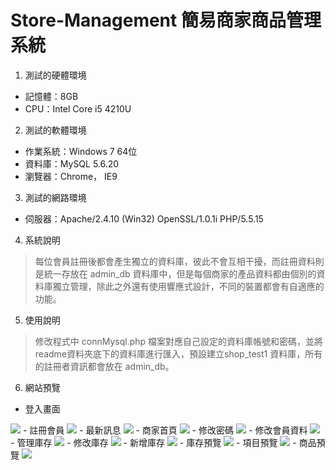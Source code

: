 # Store-Management 簡易商家商品管理系統

1. 測試的硬體環境
 - 記憶體：8GB
 - CPU：Intel Core i5 4210U

2. 測試的軟體環境
 - 作業系統：Windows 7 64位
 - 資料庫：MySQL 5.6.20
 - 瀏覽器：Chrome， IE9

3. 測試的網路環境
 - 伺服器：Apache/2.4.10 (Win32) OpenSSL/1.0.1i PHP/5.5.15

4. 系統說明
> 每位會員註冊後都會產生獨立的資料庫，彼此不會互相干擾，而註冊資料則是統一存放在 admin_db 資料庫中，但是每個商家的產品資料都由個別的資料庫獨立管理，除此之外還有使用響應式設計，不同的裝置都會有自適應的功能。
> 

5. 使用說明
> 修改程式中 connMysql.php 檔案對應自己設定的資料庫帳號和密碼，並將readme資料夾底下的資料庫進行匯入，預設建立shop_test1 資料庫，所有的註冊者資訊都會放在 admin_db。
>

6. 網站預覽
 - 登入畫面
<img src="readme/01.登入畫面.png"> 
 - 註冊會員
<img src="readme/02.註冊會員.png">
 - 最新訊息
<img src="readme/03.最新訊息.png">
 - 商家首頁
<img src="readme/04.商家首頁.png">
 - 修改密碼
<img src="readme/05.修改密碼.png">
 - 修改會員資料
<img src="readme/06.修改會員資料.png">
 - 管理庫存
<img src="readme/07.管理庫存.png">
 - 修改庫存
<img src="readme/08.修改庫存.png">
 - 新增庫存
<img src="readme/09.新增庫存.png">
 - 庫存預覽
<img src="readme/10.庫存預覽.png">
 - 項目預覽
<img src="readme/11.項目預覽.png">
 - 商品預覽
<img src="readme/12.商品預覽.png">

